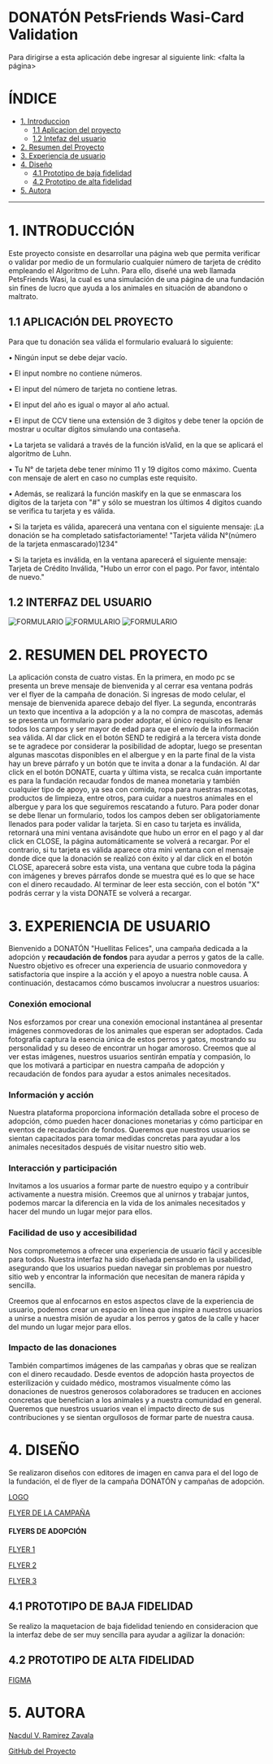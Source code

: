 
# DONATÓN PetsFriends Wasi-Card Validation

Para dirigirse a esta aplicación debe ingresar al siguiente link: <falta la página>

# ÍNDICE

* [1. Introduccion](#1-introducción)
  * [1.1 Aplicacion del proyecto](#11-aplicación-del-proyecto)
  * [1.2 Intefaz del usuario](#12-interfaz-del-usuario)
* [2. Resumen del Proyecto](#2-resumen-del-proyecto)
* [3. Experiencia de usuario](#3-experiencia-de-usuario)
* [4. Diseño](#4-diseño)
  * [4.1 Prototipo de baja fidelidad](#41-prototipo-de-baja-fidelidad)
  * [4.2 Prototipo de alta fidelidad](#42-prototipo-de-alta-fidelidad)
* [5. Autora](#5-autora)

***

# 1. INTRODUCCIÓN

Este proyecto consiste en desarrollar una página web que permita verificar o validar por medio de un formulario cualquier número de tarjeta de crédito empleando el Algoritmo de Luhn.
Para ello, diseñé una web llamada PetsFriends Wasi, la cual es una simulación de una página de una fundación sin fines de lucro que ayuda a los animales en situación de abandono o maltrato.

## 1.1 APLICACIÓN DEL PROYECTO

Para que tu donación sea válida el formulario evaluará lo siguiente:

• Ningún input se debe dejar vacío.

• El input nombre no contiene números.

• El input del número de tarjeta no contiene letras.

• El input del año es igual o mayor al año actual.

• El input de CCV tiene una extensión de 3 digitos y debe tener la opción de mostrar u ocultar dígitos simulando una contaseña.

• La tarjeta se validará a través de la función isValid, en la que se aplicará el algoritmo de Luhn.

• Tu N° de tarjeta debe tener mínimo 11 y 19 dígitos como máximo. Cuenta con mensaje de alert en caso no cumplas este requisito.

• Además, se realizará la función maskify en la que se enmascara los digitos de la tarjeta con "#" y sólo se muestran los últimos 4 digitos cuando se verifica tu tarjeta y es válida.

• Si la tarjeta es válida, aparecerá una ventana con el siguiente mensaje: ¡La donación se ha completado satisfactoriamente!
"Tarjeta válida N°(número de la tarjeta enmascarado)1234"

• Si la tarjeta es inválida, en la ventana aparecerá el siguiente mensaje: Tarjeta de Crédito Inválida, "Hubo un error con el pago. Por favor, inténtalo de nuevo."

## 1.2 INTERFAZ DEL USUARIO

![FORMULARIO](src/images/images-readme/formulario_donacion.PNG)
![FORMULARIO](src/images/images-readme/tarjeta-invalida.PNG)
![FORMULARIO](src/images/images-readme/tarjeta-verificada.PNG)

# 2. RESUMEN DEL PROYECTO

La aplicación consta de cuatro vistas. En la primera, en modo pc se presenta un breve mensaje de bienvenida y al cerrar esa ventana podrás ver el flyer de la campaña de donación. Si ingresas de modo celular, el mensaje de bienvenida aparece debajo del flyer. La segunda, encontrarás un texto que incentiva a la adopción y a la no compra de mascotas, además se presenta un formulario para poder adoptar, el único requisito es llenar todos los campos y ser mayor de edad para que el envío de la información sea válida. Al dar click en el botón SEND te redigirá a la tercera vista donde se te agradece por considerar la posibilidad de adoptar, luego se presentan algunas mascotas disponibles en el albergue y en la parte final de la vista hay un breve párrafo y un botón que te invita a donar a la fundación. Al dar click en el botón DONATE, cuarta y última vista, se recalca cuán importante es para la fundación recaudar fondos de manea monetaria y también cualquier tipo de apoyo, ya sea con comida, ropa para nuestras mascotas, productos de limpieza, entre otros, para cuidar a nuestros animales en el albergue y para los que seguiremos rescatando a futuro. Para poder donar se debe llenar un formulario, todos los campos deben ser obligatoriamente llenados para poder validar la tarjeta. Si en caso tu tarjeta es inválida, retornará una mini ventana avisándote que hubo un error en el pago y al dar click en CLOSE, la página automáticamente se volverá a recargar. Por el contrario, si tu tarjeta es válida aparece otra mini ventana con el mensaje donde dice que la donación se realizó con éxito y al dar click en el botón CLOSE, aparecerá sobre esta vista, una ventana que cubre toda la página con imágenes y breves párrafos donde se muestra qué es lo que se hace con el dinero recaudado. Al terminar de leer esta sección, con el botón "X" podrás cerrar y la vista DONATE se volverá a recargar.

# 3. EXPERIENCIA DE USUARIO

Bienvenido a DONATÓN "Huellitas Felices", una campaña dedicada a la adopción y **recaudación de fondos** para ayudar a perros y gatos de la calle. Nuestro objetivo es ofrecer una experiencia de usuario conmovedora y satisfactoria que inspire a la acción y el apoyo a nuestra noble causa. A continuación, destacamos cómo buscamos involucrar a nuestros usuarios:

### Conexión emocional

Nos esforzamos por crear una conexión emocional instantánea al presentar imágenes conmovedoras de los animales que esperan ser adoptados. Cada fotografía captura la esencia única de estos perros y gatos, mostrando su personalidad y su deseo de encontrar un hogar amoroso. Creemos que al ver estas imágenes, nuestros usuarios sentirán empatía y compasión, lo que los motivará a participar en nuestra campaña de adopción y recaudación de fondos para ayudar a estos animales necesitados.

### Información y acción

Nuestra plataforma proporciona información detallada sobre el proceso de adopción, cómo pueden hacer donaciones monetarias y cómo participar en eventos de recaudación de fondos. Queremos que nuestros usuarios se sientan capacitados para tomar medidas concretas para ayudar a los animales necesitados después de visitar nuestro sitio web.

### Interacción y participación

Invitamos a los usuarios a formar parte de nuestro equipo y a contribuir activamente a nuestra misión. Creemos que al unirnos y trabajar juntos, podemos marcar la diferencia en la vida de los animales necesitados y hacer del mundo un lugar mejor para ellos.

### Facilidad de uso y accesibilidad

Nos comprometemos a ofrecer una experiencia de usuario fácil y accesible para todos. Nuestra interfaz ha sido diseñada pensando en la usabilidad, asegurando que los usuarios puedan navegar sin problemas por nuestro sitio web y encontrar la información que necesitan de manera rápida y sencilla.

Creemos que al enfocarnos en estos aspectos clave de la experiencia de usuario, podemos crear un espacio en línea que inspire a nuestros usuarios a unirse a nuestra misión de ayudar a los perros y gatos de la calle y hacer del mundo un lugar mejor para ellos.

### Impacto de las donaciones

También compartimos imágenes de las campañas y obras que se realizan con el dinero recaudado. Desde eventos de adopción hasta proyectos de esterilización y cuidado médico, mostramos visualmente cómo las donaciones de nuestros generosos colaboradores se traducen en acciones concretas que benefician a los animales y a nuestra comunidad en general. Queremos que nuestros usuarios vean el impacto directo de sus contribuciones y se sientan orgullosos de formar parte de nuestra causa.

# 4. DISEÑO

Se realizaron diseños con editores de imagen en canva para el del logo de la fundación, el de flyer de la campaña DONATÓN y campañas de adopción.

[LOGO](<https://raw.githubusercontent.com/DulRz/Card-validation/validation/src/images/logo.png>)

[FLYER DE LA CAMPAÑA](<https://raw.githubusercontent.com/DulRz/Card-validation/validation/src/images/flyer.png>)

#### FLYERS DE ADOPCIÓN

[FLYER 1](<https://raw.githubusercontent.com/DulRz/Card-validation/validation/src/images/adopt5.jpeg>)

[FLYER 2](<https://raw.githubusercontent.com/DulRz/Card-validation/validation/src/images/adopt3.jpeg>)

[FLYER 3](<https://raw.githubusercontent.com/DulRz/Card-validation/validation/src/images/adopt2.jpeg>)

## 4.1 PROTOTIPO DE BAJA FIDELIDAD

Se realizo la maquetacion de baja fidelidad teniendo en consideracion que la interfaz debe de ser muy sencilla para ayudar a agilizar la donación:

## 4.2 PROTOTIPO DE ALTA FIDELIDAD

[FIGMA](<https://raw.githubusercontent.com/DulRz/Card-validation/validation/src/images/logo.png>)

# 5. AUTORA

[Nacdul V. Ramirez Zavala](<https://github.com/DulRz>)

[GitHub del Proyecto](<https://github.com/DulRz/Card-validation>)
